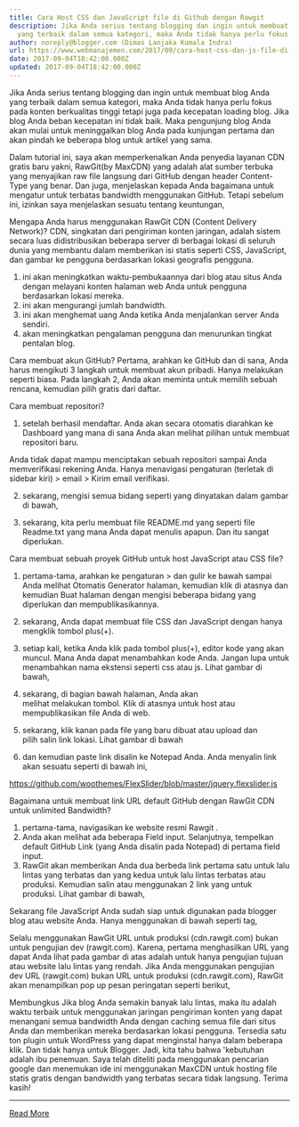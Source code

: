 ```yaml
---
title: Cara Host CSS dan JavaScript file di Github dengan Rawgit
description: Jika Anda serius tentang blogging dan ingin untuk membuat blog Anda
  yang terbaik dalam semua kategori, maka Anda tidak hanya perlu fokus
author: noreply@blogger.com (Dimas Lanjaka Kumala Indra)
url: https://www.webmanajemen.com/2017/09/cara-host-css-dan-js-file-di-github-dan-rawgit.html
date: 2017-09-04T18:42:00.000Z
updated: 2017-09-04T18:42:00.000Z
---
```


Jika Anda serius tentang blogging dan ingin untuk membuat blog Anda yang terbaik dalam semua kategori, maka Anda tidak hanya perlu fokus pada konten berkualitas tinggi tetapi juga pada kecepatan loading blog. Jika blog Anda beban kecepatan ini tidak baik. Maka pengunjung blog Anda akan mulai untuk meninggalkan blog Anda pada kunjungan pertama dan akan pindah ke beberapa blog untuk artikel yang sama.

Dalam tutorial ini, saya akan memperkenalkan Anda penyedia layanan CDN gratis baru yakni, RawGit(by MaxCDN) yang adalah alat sumber terbuka yang menyajikan raw file langsung dari GitHub dengan header Content-Type yang benar. Dan juga, menjelaskan kepada Anda bagaimana untuk mengatur untuk terbatas bandwidth menggunakan GitHub. Tetapi sebelum ini, izinkan saya menjelaskan sesuatu tentang keuntungan,

Mengapa Anda harus menggunakan RawGit CDN (Content Delivery Network)?
CDN, singkatan dari pengiriman konten jaringan, adalah sistem secara luas didistribusikan beberapa server di berbagai lokasi di seluruh dunia yang membantu dalam memberikan isi statis seperti CSS, JavaScript, dan gambar ke pengguna berdasarkan lokasi geografis pengguna.



1. ini akan meningkatkan waktu-pembukaannya dari blog atau situs Anda dengan melayani konten halaman web Anda untuk pengguna berdasarkan lokasi mereka.
2. ini akan mengurangi jumlah bandwidth.
3. ini akan menghemat uang Anda ketika Anda menjalankan server Anda sendiri.
4. akan meningkatkan pengalaman pengguna dan menurunkan tingkat pentalan blog.

Cara membuat akun GitHub?
Pertama, arahkan ke GitHub dan di sana, Anda harus mengikuti 3 langkah untuk membuat akun pribadi. Hanya melakukan seperti biasa. Pada langkah 2, Anda akan meminta untuk memilih sebuah rencana, kemudian pilih gratis dari daftar.


Cara membuat repositori?
1. setelah berhasil mendaftar. Anda akan secara otomatis diarahkan ke Dashboard yang mana di sana Anda akan melihat pilihan untuk membuat repositori baru.


Anda tidak dapat mampu menciptakan sebuah repositori sampai Anda memverifikasi rekening Anda. Hanya menavigasi pengaturan (terletak di sidebar kiri) > email > Kirim email verifikasi.


2. sekarang, mengisi semua bidang seperti yang dinyatakan dalam gambar di bawah,

3. sekarang, kita perlu membuat file README.md yang seperti file Readme.txt yang mana Anda dapat menulis apapun. Dan itu sangat diperlukan.




Cara membuat sebuah proyek GitHub untuk host JavaScript atau CSS file?
1. pertama-tama, arahkan ke pengaturan > dan gulir ke bawah sampai Anda melihat Otomatis Generator halaman, kemudian klik di atasnya dan kemudian Buat halaman dengan mengisi beberapa bidang yang diperlukan dan mempublikasikannya.
2. sekarang, Anda dapat membuat file CSS dan JavaScript dengan hanya mengklik tombol plus(+).


3. setiap kali, ketika Anda klik pada tombol plus(+), editor kode yang akan muncul. Mana Anda dapat menambahkan kode Anda. Jangan lupa untuk menambahkan nama ekstensi seperti css atau js. Lihat gambar di bawah,

4. sekarang, di bagian bawah halaman, Anda akan melihat melakukan tombol. Klik di atasnya untuk host atau mempublikasikan file Anda di web.
5. sekarang, klik kanan pada file yang baru dibuat atau upload dan pilih salin link lokasi. Lihat gambar di bawah

6. dan kemudian paste link disalin ke Notepad Anda. Anda menyalin link akan sesuatu seperti di bawah ini,

https://github.com/woothemes/FlexSlider/blob/master/jquery.flexslider.js

Bagaimana untuk membuat link URL default GitHub dengan RawGit CDN untuk unlimited Bandwidth?
1. pertama-tama, navigasikan ke website resmi Rawgit .
2. Anda akan melihat ada beberapa Field input. Selanjutnya, tempelkan default GitHub Link (yang Anda disalin pada Notepad) di pertama field input.
3. RawGit akan memberikan Anda dua berbeda link pertama satu untuk lalu lintas yang terbatas dan yang kedua untuk lalu lintas terbatas atau produksi. Kemudian salin atau menggunakan 2 link yang untuk produksi. Lihat gambar di bawah,

Sekarang file JavaScript Anda sudah siap untuk digunakan pada blogger blog atau website Anda. Hanya menggunakan di bawah seperti tag,

 <script src="cdn.rawgit.com...........js" type="text/javascript"></script>

Selalu menggunakan RawGit URL untuk produksi (cdn.rawgit.com) bukan untuk pengujian dev (rawgit.com). Karena, pertama menghasilkan URL yang dapat Anda lihat pada gambar di atas adalah untuk hanya pengujian tujuan atau website lalu lintas yang rendah.
Jika Anda menggunakan pengujian dev URL (rawgit.com) bukan URL untuk produksi (cdn.rawgit.com), RawGit akan menampilkan pop up pesan peringatan seperti berikut,


Membungkus
Jika blog Anda semakin banyak lalu lintas, maka itu adalah waktu terbaik untuk menggunakan jaringan pengiriman konten yang dapat menangani semua bandwidth Anda dengan caching semua file dari situs Anda dan memberikan mereka berdasarkan lokasi pengguna.
Tersedia satu ton plugin untuk WordPress yang dapat menginstal hanya dalam beberapa klik. Dan tidak hanya untuk Blogger. Jadi, kita tahu bahwa 'kebutuhan adalah ibu penemuan. Saya telah diteliti pada menggunakan pencarian google dan menemukan ide ini menggunakan MaxCDN untuk hosting file statis gratis dengan bandwidth yang terbatas secara tidak langsung.
Terima kasih!<hr/> <a href="https://www.webmanajemen.com/2017/09/cara-host-css-dan-js-file-di-github-dan-rawgit.html" rel="follow" class="button" id="read-more">Read More</a>